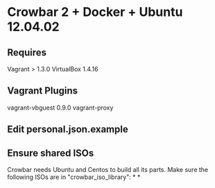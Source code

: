 Crowbar 2 + Docker + Ubuntu 12.04.02
====================================

Requires
--------

Vagrant > 1.3.0
VirtualBox 1.4.16

Vagrant Plugins
---------------
vagrant-vbguest 0.9.0
vagrant-proxy

Edit personal.json.example
--------------------------


Ensure shared ISOs
------------------
Crowbar needs Ubuntu and Centos to build all its parts.  Make sure the following ISOs are
in "crowbar_iso_library":
* 
* 
